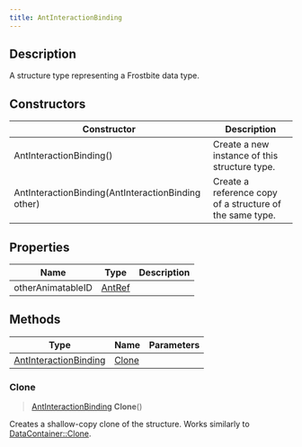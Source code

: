 ```yaml
---
title: AntInteractionBinding
---
```

## Description

A structure type representing a Frostbite data type.

## Constructors

| Constructor                                        | Description                                              |
| -------------------------------------------------- | -------------------------------------------------------- |
| AntInteractionBinding()                            | Create a new instance of this structure type.            |
| AntInteractionBinding(AntInteractionBinding other) | Create a reference copy of a structure of the same type. |

## Properties

| Name              | Type             | Description |
| ----------------- | ---------------- | ----------- |
| otherAnimatableID | [AntRef](/vext/ref/fb/antref/) |             |

## Methods

| Type                                           | Name            | Parameters |
| ---------------------------------------------- | --------------- | ---------- |
| [AntInteractionBinding](/vext/ref/fb/antinteractionbinding/) | [Clone](#clone) |            |

### Clone

> [AntInteractionBinding](/vext/ref/fb/antinteractionbinding/) **Clone**()

Creates a shallow-copy clone of the structure. Works similarly to [DataContainer::Clone](/vext/ref/shared/class/datacontainer#clone).

